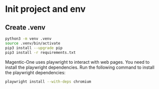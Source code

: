 
# Init project and env

## Create .venv

```bash
python3 -m venv .venv
source .venv/bin/activate
pip3 install --upgrade pip
pip3 install -r requirements.txt
```

Magentic-One uses playwright to interact with web pages. You need to install the playwright dependencies. Run the following command to install the playwright dependencies:

```bash
playwright install --with-deps chromium
```
